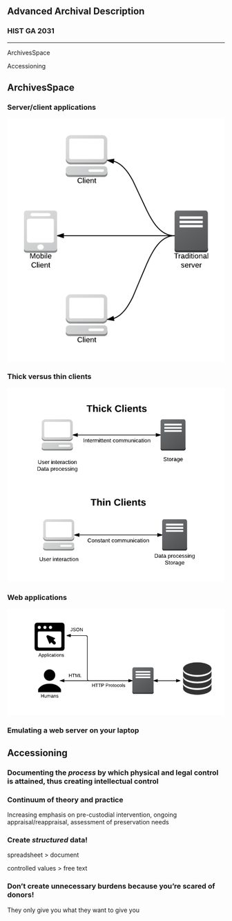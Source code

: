## Advanced Archival Description

### HIST GA 2031

* * *

ArchivesSpace

Accessioning



## ArchivesSpace



### Server/client applications



![server/client](/img/server-client.png)



### Thick versus thin clients



![thick versus thin](/img/thick-thin.png)



### Web applications



![web apps](/img/web-apps.png)



### Emulating a web server on your laptop



## Accessioning
### Documenting the _process_ by which physical and legal control is attained, thus creating intellectual control



### Continuum of theory and practice
Increasing emphasis on pre-custodial intervention, ongoing appraisal/reappraisal, assessment of preservation needs



### Create _structured_ data!
spreadsheet &gt; document

controlled values &gt; free text



### Don&rsquo;t create unnecessary burdens because you&rsquo;re scared of donors!
They only give you what they want to give you
